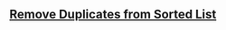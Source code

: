 ## [Remove Duplicates from Sorted List](https://leetcode.com/problems/remove-duplicates-from-sorted-list/)